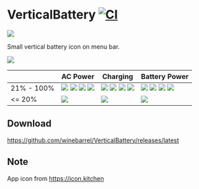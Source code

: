 # VerticalBattery [![CI](https://github.com/winebarrel/VerticalBattery/actions/workflows/ci.yml/badge.svg)](https://github.com/winebarrel/VerticalBattery/actions/workflows/ci.yml)

[![](https://github.com/user-attachments/assets/345761b5-7c46-4f3d-ad9c-382082110f05)](https://apps.apple.com/app/verticalbattery/id6742373118)

Small vertical battery icon on menu bar.

![](https://github.com/user-attachments/assets/8e62aec2-05c7-412c-9c6e-0e6a7314477a)

| | AC Power | Charging | Battery Power |
| - | - | - | - |
| 21% - 100% | ![](https://github.com/user-attachments/assets/7958323d-14f3-45b3-a632-208d9eaa7619) ![](https://github.com/user-attachments/assets/4da987ac-4934-46c2-a32e-b8ed45a8c326) ![](https://github.com/user-attachments/assets/f0945698-d8e3-4772-861a-682965640832) ![](https://github.com/user-attachments/assets/e2d925a7-087d-4b4f-b0b2-956bd67eeb50) | ![](https://github.com/user-attachments/assets/02db0a40-a4a6-41ab-856e-a1018ab2db27) ![](https://github.com/user-attachments/assets/be90752b-fc46-4f77-a1b2-32e52e42d07a) ![](https://github.com/user-attachments/assets/22f2b4ab-45b4-45f5-9bfb-b79550418b47) ![](https://github.com/user-attachments/assets/046e761b-65b7-4ad4-ba55-88d1c5fc47ef) | ![](https://github.com/user-attachments/assets/6becc891-4def-47dd-93b3-2bca1ee4f528) ![](https://github.com/user-attachments/assets/2f400408-edeb-4152-92a2-0ae89b4f4b28) ![](https://github.com/user-attachments/assets/cc237553-7f06-4271-bda8-1dcc6f062dbd) ![](https://github.com/user-attachments/assets/32f9961c-11bc-43e0-9342-61c12edf6c0b) |
| <= 20% | ![](https://github.com/user-attachments/assets/4362d361-2984-45b2-a414-7f333324dfc7) | ![](https://github.com/user-attachments/assets/3e1047b9-7829-4bc7-b6cb-ab81e3187317) | ![](https://github.com/user-attachments/assets/1b12605b-bf84-4a8c-a96e-a7dd9df48b78) |

## Download

https://github.com/winebarrel/VerticalBattery/releases/latest

## Note

App icon from https://icon.kitchen
